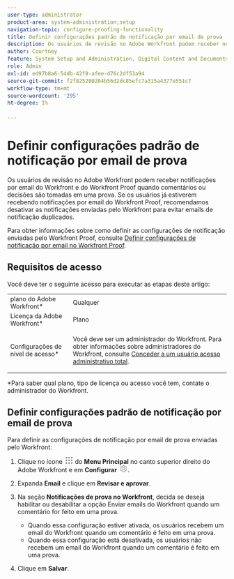 ```yaml
---
user-type: administrator
product-area: system-administration;setup
navigation-topic: configure-proofing-functionality
title: Definir configurações padrão de notificação por email de prova
description: Os usuários de revisão no Adobe Workfront podem receber notificações por email do Workfront e do Workfront Proof quando comentários ou decisões são tomadas em uma prova. Se os usuários já estiverem recebendo notificações por email do Workfront Proof, recomendamos desativar as notificações enviadas pelo Workfront para evitar emails de notificação duplicados.
author: Courtney
feature: System Setup and Administration, Digital Content and Documents
role: Admin
exl-id: ed97b8a6-54db-42f8-afee-d76c2df53a94
source-git-commit: f2f825280204b56d2dc85efc7a315a4377e551c7
workflow-type: tm+mt
source-wordcount: '295'
ht-degree: 1%

---
```


# Definir configurações padrão de notificação por email de prova

Os usuários de revisão no Adobe Workfront podem receber notificações por email do Workfront e do Workfront Proof quando comentários ou decisões são tomadas em uma prova. Se os usuários já estiverem recebendo notificações por email do Workfront Proof, recomendamos desativar as notificações enviadas pelo Workfront para evitar emails de notificação duplicados.

Para obter informações sobre como definir as configurações de notificação enviadas pelo Workfront Proof, consulte [Definir configurações de notificação por email no Workfront Proof](../../../workfront-proof/wp-emailsntfctns/email-alerts/config-email-notification-settings-wp.md).

## Requisitos de acesso

Você deve ter o seguinte acesso para executar as etapas deste artigo:

<table style="table-layout:auto"> 
 <col> 
 <col> 
 <tbody> 
  <tr> 
   <td role="rowheader">plano do Adobe Workfront*</td> 
   <td>Qualquer</td> 
  </tr> 
  <tr> 
   <td role="rowheader">Licença da Adobe Workfront*</td> 
   <td>Plano</td> 
  </tr> 
  <tr> 
   <td role="rowheader">Configurações de nível de acesso*</td> 
   <td> <p>Você deve ser um administrador do Workfront. Para obter informações sobre administradores do Workfront, consulte <a href="../../../administration-and-setup/add-users/configure-and-grant-access/grant-a-user-full-administrative-access.md" class="MCXref xref">Conceder a um usuário acesso administrativo total</a>.</p> </td> 
  </tr> 
 </tbody> 
</table>

&#42;Para saber qual plano, tipo de licença ou acesso você tem, contate o administrador do Workfront.

## Definir configurações padrão de notificação por email de prova

Para definir as configurações de notificação por email de prova enviadas pelo Workfront:

1. Clique no ícone ![](assets/main-menu-icon.png) do **Menu Principal** no canto superior direito do Adobe Workfront e em **Configurar** ![](assets/gear-icon-settings.png).

1. Expanda **Email** e clique em **Revisar e aprovar**.

1. Na seção **Notificações de prova no Workfront**, decida se deseja habilitar ou desabilitar a opção Enviar emails do Workfront quando um comentário for feito em uma prova.

   * Quando essa configuração estiver ativada, os usuários recebem um email do Workfront quando um comentário é feito em uma prova.
   * Quando essa configuração está desativada, os usuários não recebem um email do Workfront quando um comentário é feito em uma prova.

1. Clique em **Salvar**.
